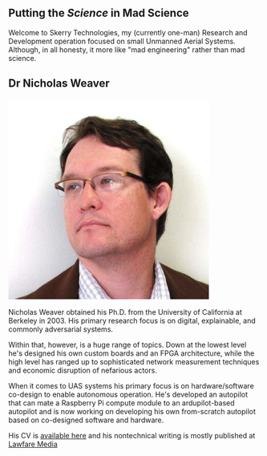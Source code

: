 ## Putting the *Science* in Mad Science

Welcome to Skerry Technologies, my (currently one-man) Research and
Development operation focused on small Unmanned Aerial Systems.
Although, in all honesty, it more like "mad engineering" rather than
mad science.

## Dr Nicholas Weaver

![Nicholas Weaver](resources/headshot.png)

Nicholas Weaver obtained his Ph.D. from the University of California
at Berkeley in 2003.  His primary research focus is on digital,
explainable, and commonly adversarial systems.

Within that, however, is a huge range of topics.  Down at the lowest
level he's designed his own custom boards and an FPGA architecture,
while the high level has ranged up to sophisticated network
measurement techniques and economic disruption of nefarious actors.

When it comes to UAS systems his primary focus is on hardware/software
co-design to enable autonomous operation.  He's developed an autopilot
that can mate a Raspberry Pi compute module to an ardupilot-based
autopilot and is now working on developing his own from-scratch
autopilot based on co-designed software and hardware.

His CV is [available here](cv) and his nontechnical writing is mostly
published at [Lawfare
Media](https://www.lawfaremedia.org/contributors/nweaver)
